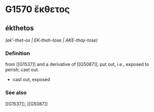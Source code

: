 # G1570 ἔκθετος

## ékthetos

_(ek'-thet-os | EK-theh-tose | AKE-thay-tose)_

### Definition

from [[G1537]] and a derivative of [[G5087]]; put out, i.e., exposed to perish; cast out.

- cast out, exposed

### See also

[[G1537]], [[G5087]]

